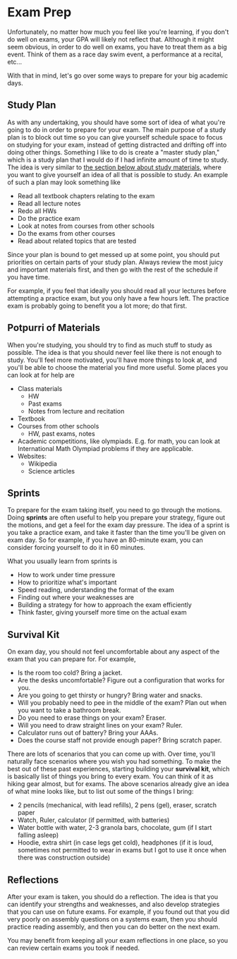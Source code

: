 # Exam Prep

Unfortunately, no matter how much you feel like you're learning, if you don't do
well on exams, your GPA will likely not reflect that. Although it might seem obvious,
in order to do well on exams, you have to treat them as a big event. Think of them as
a race day swim event, a performance at a recital, etc...

With that in mind, let's go over some ways to prepare for your big academic days.

## Study Plan

As with any undertaking, you should have some sort of idea of what you're going to
do in order to prepare for your exam. The main purpose of a study plan is to
block out time so you can give yourself schedule space to focus on studying
for your exam, instead of getting distracted and drifting off into doing other things. Something I like to do is create a "master study plan," which is a study plan that I would do if I had infinite amount of time to study. The idea is very similar to [the section below about study materials](##potpurri-of-materials), where you want to give yourself an idea of all that is possible to study. An example of such a plan may look something like

- Read all textbook chapters relating to the exam
- Read all lecture notes
- Redo all HWs
- Do the practice exam
- Look at notes from courses from other schools
- Do the exams from other courses
- Read about related topics that are tested

Since your plan is bound to get messed up at some point, you should put priorities on
certain parts of your study plan. Always review the most juicy and important materials first,
and then go with the rest of the schedule if you have time.

For example, if you feel that ideally you should read all your lectures
before attempting a practice exam, but you only have a few hours left.
The practice exam is probably going to benefit you a lot more; do that first.

## Potpurri of Materials

When you're studying, you should try to find as much stuff to study as possible. The idea is that you should never feel like there is not enough to study.
You'll feel more motivated, you'll have more things to look at, and you'll be able to choose the material you find more useful. Some places you can look at for help are

- Class materials
  - HW
  - Past exams
  - Notes from lecture and recitation
- Textbook
- Courses from other schools
  - HW, past exams, notes
- Academic competitions, like olympiads. E.g. for math, you can look at International Math Olympiad problems if they are applicable.
- Websites:
  - Wikipedia
  - Science articles

## Sprints

To prepare for the exam taking itself, you need to go through the motions. Doing **sprints** are often useful to help you prepare your strategy, figure out the motions, and get a feel for the exam day pressure. The idea of a sprint is you take a practice exam, and take it faster than the time you'll be given on exam day. So for example, if you have an 80-minute exam, you can consider forcing yourself to do it in 60 minutes.

What you usually learn from sprints is

- How to work under time pressure
- How to prioritize what's important
- Speed reading, understanding the format of the exam
- Finding out where your weaknesses are
- Building a strategy for how to approach the exam efficiently
- Think faster, giving yourself more time on the actual exam

## Survival Kit

On exam day, you should not feel uncomfortable about any aspect of the exam that you can prepare for.
For example,

- Is the room too cold? Bring a jacket.
- Are the desks uncomfortable? Figure out a configuration that works for you.
- Are you going to get thirsty or hungry? Bring water and snacks.
- Will you probably need to pee in the middle of the exam? Plan out when you want to take a bathroom break.
- Do you need to erase things on your exam? Eraser.
- Will you need to draw straight lines on your exam? Ruler.
- Calculator runs out of battery? Bring your AAAs.
- Does the course staff not provide enough paper? Bring scratch paper.

There are lots of scenarios that you can come up with. Over time, you'll naturally face scenarios where
you wish you had something. To make the best out of these past experiences, starting building your
**survival kit**, which is basically list of things you bring to every exam. You can think of it as hiking
gear almost, but for exams. The above scenarios already give an idea of what mine looks like, but to list
out some of the things I bring:

- 2 pencils (mechanical, with lead refills), 2 pens (gel), eraser, scratch paper
- Watch, Ruler, calculator (if permitted, with batteries)
- Water bottle with water, 2-3 granola bars, chocolate, gum (if I start falling asleep)
- Hoodie, extra shirt (in case legs get cold), headphones (if it is loud, sometimes not permitted to wear in exams but I got to use it once when there was construction outside)

## Reflections

After your exam is taken, you should do a reflection. The idea is that you can identify your strengths and weaknesses, and also develop strategies that you can use on future exams. For example, if you found out that you did very poorly on assembly questions on a systems exam, then you should practice reading assembly, and then you can do better on the next exam.

You may benefit from keeping all your exam reflections in one place, so you can review certain exams you took if needed.